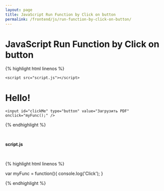 ```yaml
---
layout: page
title: JavaScript Run Function by Click on button
permalink: /frontend/js/run-function-by-click-on-button/
---
```


# JavaScript Run Function by Click on button


{% highlight html linenos %}

<!DOCTYPE html>
<html>
<head>
	<title>Test</title>
	<meta charset="UTF-8">

	<script src="script.js"></script>

</head>
<body>
	<h1>Hello!</h1>

	<input id="clickMe" type="button" value="Загрузить PDF" onclick="myFunc();" />
</body>
</html>

{% endhighlight %}


<br/>

**script.js**

<br/>

{% highlight html linenos %}

var myFunc = function(){
    console.log('Click');
}

{% endhighlight %}
